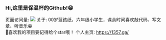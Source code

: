 ### Hi,这里是保温杯的Github!😁
页面访问量:
![](http://antzuhl.cn:4000/get/@fuckzuoye.readme)
关于:
00岁蓝孩纸，六年级小学生，课余时间喜欢敲代码、写文章、听音乐😁
<br/>
👀喜欢我的项目要记得给个star哦！
个人主页: https://1357.ga/
